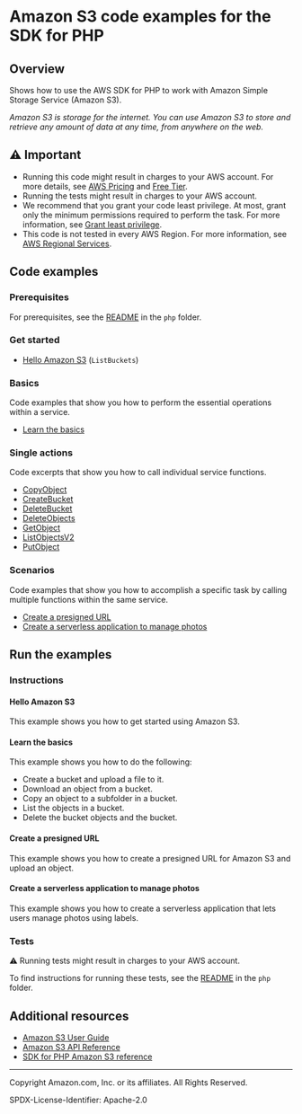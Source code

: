 # Amazon S3 code examples for the SDK for PHP

## Overview

Shows how to use the AWS SDK for PHP to work with Amazon Simple Storage Service (Amazon S3).

<!--custom.overview.start-->
<!--custom.overview.end-->

_Amazon S3 is storage for the internet. You can use Amazon S3 to store and retrieve any amount of data at any time, from anywhere on the web._

## ⚠ Important

* Running this code might result in charges to your AWS account. For more details, see [AWS Pricing](https://aws.amazon.com/pricing/) and [Free Tier](https://aws.amazon.com/free/).
* Running the tests might result in charges to your AWS account.
* We recommend that you grant your code least privilege. At most, grant only the minimum permissions required to perform the task. For more information, see [Grant least privilege](https://docs.aws.amazon.com/IAM/latest/UserGuide/best-practices.html#grant-least-privilege).
* This code is not tested in every AWS Region. For more information, see [AWS Regional Services](https://aws.amazon.com/about-aws/global-infrastructure/regional-product-services).

<!--custom.important.start-->
<!--custom.important.end-->

## Code examples

### Prerequisites

For prerequisites, see the [README](../../README.md#Prerequisites) in the `php` folder.


<!--custom.prerequisites.start-->
<!--custom.prerequisites.end-->

### Get started

- [Hello Amazon S3](helloS3.php#L5) (`ListBuckets`)


### Basics

Code examples that show you how to perform the essential operations within a service.

- [Learn the basics](GettingStartedWithS3.php)


### Single actions

Code excerpts that show you how to call individual service functions.

- [CopyObject](GettingStartedWithS3.php#L52)
- [CreateBucket](GettingStartedWithS3.php#L52)
- [DeleteBucket](GettingStartedWithS3.php#L52)
- [DeleteObjects](GettingStartedWithS3.php#L52)
- [GetObject](GettingStartedWithS3.php#L52)
- [ListObjectsV2](GettingStartedWithS3.php#L52)
- [PutObject](GettingStartedWithS3.php#L52)

### Scenarios

Code examples that show you how to accomplish a specific task by calling multiple
functions within the same service.

- [Create a presigned URL](PresignedURL.php)
- [Create a serverless application to manage photos](php/applications/photo_asset_manager)


<!--custom.examples.start-->
<!--custom.examples.end-->

## Run the examples

### Instructions


<!--custom.instructions.start-->
<!--custom.instructions.end-->

#### Hello Amazon S3

This example shows you how to get started using Amazon S3.


#### Learn the basics

This example shows you how to do the following:

- Create a bucket and upload a file to it.
- Download an object from a bucket.
- Copy an object to a subfolder in a bucket.
- List the objects in a bucket.
- Delete the bucket objects and the bucket.

<!--custom.basic_prereqs.s3_Scenario_GettingStarted.start-->
<!--custom.basic_prereqs.s3_Scenario_GettingStarted.end-->


<!--custom.basics.s3_Scenario_GettingStarted.start-->
<!--custom.basics.s3_Scenario_GettingStarted.end-->


#### Create a presigned URL

This example shows you how to create a presigned URL for Amazon S3 and upload an object.


<!--custom.scenario_prereqs.s3_Scenario_PresignedUrl.start-->
<!--custom.scenario_prereqs.s3_Scenario_PresignedUrl.end-->


<!--custom.scenarios.s3_Scenario_PresignedUrl.start-->
<!--custom.scenarios.s3_Scenario_PresignedUrl.end-->

#### Create a serverless application to manage photos

This example shows you how to create a serverless application that lets users manage photos using labels.


<!--custom.scenario_prereqs.cross_PAM.start-->
<!--custom.scenario_prereqs.cross_PAM.end-->


<!--custom.scenarios.cross_PAM.start-->
<!--custom.scenarios.cross_PAM.end-->

### Tests

⚠ Running tests might result in charges to your AWS account.


To find instructions for running these tests, see the [README](../../README.md#Tests)
in the `php` folder.



<!--custom.tests.start-->
<!--custom.tests.end-->

## Additional resources

- [Amazon S3 User Guide](https://docs.aws.amazon.com/AmazonS3/latest/userguide/Welcome.html)
- [Amazon S3 API Reference](https://docs.aws.amazon.com/AmazonS3/latest/API/Welcome.html)
- [SDK for PHP Amazon S3 reference](https://docs.aws.amazon.com/aws-sdk-php/v3/api/namespace-Aws.S3.html)

<!--custom.resources.start-->
<!--custom.resources.end-->

---

Copyright Amazon.com, Inc. or its affiliates. All Rights Reserved.

SPDX-License-Identifier: Apache-2.0